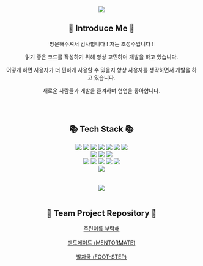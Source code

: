 <div align="center">
  <div>
    <img src="https://capsule-render.vercel.app/api?type=soft&color=auto&height=300&section=header&text=SeongJu%20GitHub&fontSize=70" />
  </div>
  <div>
    <h2>🌈 Introduce Me 🌈</h2>
    <p>방문해주셔서 감사합니다 ! 저는 조성주입니다 ! </p>
    <p>읽기 좋은 코드를 작성하기 위해 항상 고민하며 개발을 하고 있습니다.</p>
    <p>어떻게 하면 사용자가 더 편하게 사용할 수 있을지 항상 사용자를 생각하면서 개발을 하고 있습니다.</p>
    <p>새로운 사람들과 개발을 즐겨하며 협업을 좋아합니다.</p>
  </div>
  <br />
  <br />
  <div>
    <h2>📚 Tech Stack 📚</h2>
    <div>
      <img src="https://img.shields.io/badge/HTML5-E34F26?style=flat&logo=HTML5&logoColor=white" />
      <img src="https://img.shields.io/badge/JavaScript-F7DF1E?style=flat&logo=JAVASCRIPT&logoColor=white" />
      <img src="https://img.shields.io/badge/TypeScript-3178C6?style=flat&logo=typescript&logoColor=white" />
      <img src="https://img.shields.io/badge/React-61DAFB?style=flat&logo=react&logoColor=white" />
      <img src="https://img.shields.io/badge/Recoil-3578E5?style=flat&logo=recoil&logoColor=white" />
      <img src="https://img.shields.io/badge/ReactQuery-FF4154?style=flat&logo=reactquery&logoColor=white" />
       <img src="https://img.shields.io/badge/Vite-646CFF?style=flat&logo=vite&logoColor=white" />
    </div>
    <div>
      <img src="https://img.shields.io/badge/CSS3-1572B6?style=flat&logo=CSS3&logoColor=white" />
      <img src="https://img.shields.io/badge/StyledComponents-DB7093?style=flat&logo=styledcomponents&logoColor=white" />
      <img src="https://img.shields.io/badge/TailwindCSS-06B6D4?style=flat&logo=tailwindcss&logoColor=white" />
    </div>
    <div>
      <img src="https://img.shields.io/badge/Notion-000000?style=flat&logo=notion&logoColor=white" />
      <img src="https://img.shields.io/badge/Slack-4A154B?style=flat&logo=slack&logoColor=white" />
      <img src="https://img.shields.io/badge/Git-F05032?style=flat&logo=git&logoColor=white" />
      <img src="https://img.shields.io/badge/Github-181717?style=flat&logo=github&logoColor=white" />
      <img src="https://img.shields.io/badge/VisualStudioCode-007ACC?style=flat&logo=visualstudiocode&logoColor=white" />
    </div>
    <div>
      <img src="https://img.shields.io/badge/AWS(S3+CloudFront)-232F3E?style=flat&logo=amazonaws&logoColor=white" />
    </div>
  </div>
  <br />
  <br />
  <div>
    <img src="https://github-readme-stats.vercel.app/api/top-langs/?username=Cho-SeongJu&layout=compact"><br><br>
  </div>
  <div>
    <h2>📂 Team Project Repository 📂</h2>
    <div>
      <a href="https://github.com/JurinApp">주린이를 부탁해</a>
    </div>
    <br />
    <div>
      <a href="https://github.com/MentoMate">멘토메이트 (MENTORMATE)</a>
    </div>
    <br />
    <div>
      <a href="https://github.com/FootStepteam">발자국 (FOOT-STEP)</a>
    </div>
    <br />
  </div>
</div>
